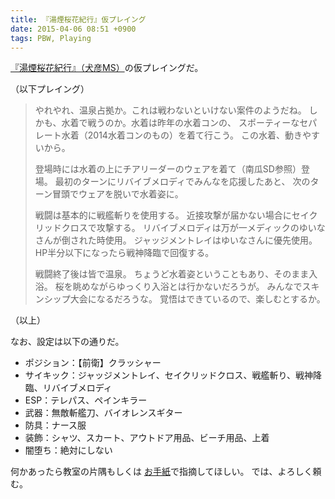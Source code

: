 ```yaml
---
title: 『湯煙桜花紀行』仮プレイング
date: 2015-04-06 08:51 +0900
tags: PBW, Playing
---
```


[『湯煙桜花紀行』（犬彦MS）](http://tw4.jp/adventure/opening/?scenario_id=14211)の仮プレイングだ。

（以下プレイング）

> やれやれ、温泉占拠か。これは戦わないといけない案件のようだね。
> しかも、水着で戦うのか。水着は昨年の水着コンの、
> スポーティーなセパレート水着（2014水着コンのもの）を着て行こう。
> この水着、動きやすいから。
>
> 登場時には水着の上にチアリーダーのウェアを着て（南瓜SD参照）登場。
> 最初のターンにリバイブメロディでみんなを応援したあと、
> 次のターン冒頭でウェアを脱いで水着姿に。
>
> 戦闘は基本的に戦艦斬りを使用する。
> 近接攻撃が届かない場合にセイクリッドクロスで攻撃する。
> リバイブメロディは万が一メディックのゆいなさんが倒された時使用。
> ジャッジメントレイはゆいなさんに優先使用。
> HP半分以下になったら戦神降臨で回復する。
>
> 戦闘終了後は皆で温泉。
> ちょうど水着姿ということもあり、そのまま入浴。
> 桜を眺めながらゆっくり入浴とは行かないだろうが。
> みんなでスキンシップ大会になるだろうな。
> 覚悟はできているので、楽しむとするか。

（以上）


なお、設定は以下の通りだ。

- ポジション：【前衛】クラッシャー
- サイキック：ジャッジメントレイ、セイクリッドクロス、戦艦斬り、戦神降臨、リバイブメロディ
- ESP：テレパス、ペインキラー
- 武器：無敵斬艦刀、バイオレンスギター
- 防具：ナース服
- 装飾：シャツ、スカート、アウトドア用品、ビーチ用品、上着
- 闇堕ち：絶対にしない

何かあったら教室の片隅もしくは
[お手紙](http://tw4.jp/another/status/d03934#tab=send)で指摘してほしい。
では、よろしく頼む。
